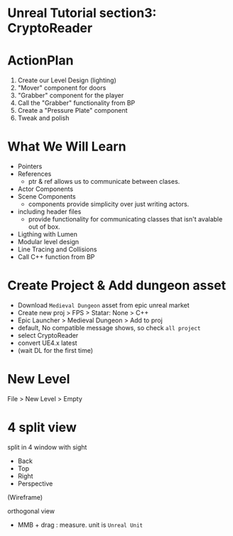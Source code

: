 # Unreal Tutorial section3: CryptoReader

# ActionPlan

1. Create our Level Design (lighting)
2. "Mover" component for doors
3. "Grabber" component for the player
4. Call the "Grabber" functionality from BP
5. Create a "Pressure Plate" component
6. Tweak and polish

# What We Will Learn

- Pointers
- References
  - ptr & ref allows us to communicate between clases.
- Actor Components
- Scene Components
  - components provide simplicity over just writing actors.
- including header files
  - provide functionality for communicating classes that isn't avalable out of box.
- Ligthing with Lumen
- Modular level design
- Line Tracing and Collisions
- Call C++ function from BP


# Create Project & Add dungeon asset

- Download `Medieval Dungeon` asset from epic unreal market
- Create new proj > FPS > Statar: None > C++
- Epic Launcher > Medieval Dungeon > Add to proj
- default, No compatible message shows, so check `all project`
- select CryptoReader
- convert UE4.x latest
- (wait DL for the first time)

# New Level
File > New Level > Empty

# 4 split view

split in 4 window with sight

- Back
- Top
- Right
- Perspective

(Wireframe)

orthogonal view 
- MMB + drag : measure. unit is `Unreal Unit`


